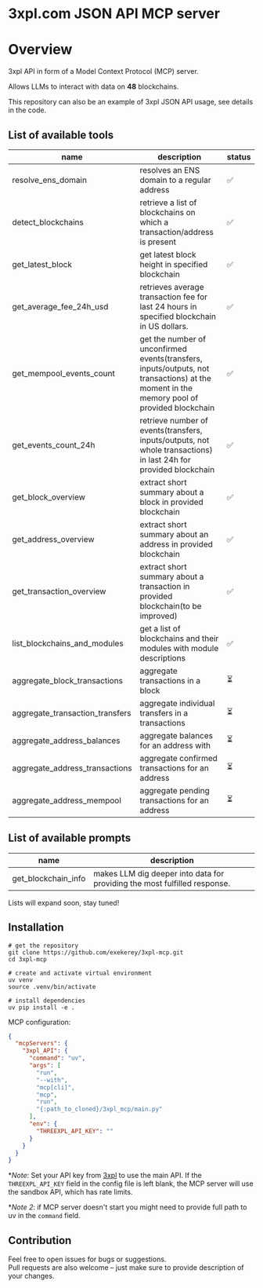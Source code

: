 # 3xpl.com JSON API MCP server

# Overview

3xpl API in form of a Model Context Protocol (MCP) server.

Allows LLMs to interact with data on **48** blockchains.

This repository can also be an example of 3xpl JSON API usage, see details in the code.

[//]: # (demo video from Claude)

## List of available tools

| name                            | description                                                                                                                               | status |
|---------------------------------|-------------------------------------------------------------------------------------------------------------------------------------------|--------|
| resolve_ens_domain              | resolves an ENS domain to a regular address                                                                                               | ✅      | 
| detect_blockchains              | retrieve a list of blockchains on which a transaction/address is present                                                                  | ✅      | 
| get_latest_block                | get latest block height in specified blockchain                                                                                           | ✅      |  
| get_average_fee_24h_usd         | retrieves average transaction fee for last 24 hours in specified blockchain in US dollars.                                                | ✅      | 
| get_mempool_events_count        | get the number of unconfirmed events(transfers, inputs/outputs, not transactions) at the moment in the memory pool of provided blockchain | ✅      | 
| get_events_count_24h            | retrieve number of events(transfers, inputs/outputs, not whole transactions) in last 24h for provided blockchain                          | ✅      | 
| get_block_overview              | extract short summary about a block in provided blockchain                                                                                | ✅      | 
| get_address_overview            | extract short summary about an address in provided blockchain                                                                             | ✅      | 
| get_transaction_overview        | extract short summary about a transaction in provided blockchain(to be improved)                                                          | ✅      | 
| list_blockchains_and_modules    | get a list of blockchains and their modules with module descriptions                                                                      | ✅      | 
| aggregate_block_transactions    | aggregate transactions in a block                                                                                                         | ⏳      |
| aggregate_transaction_transfers | aggregate individual transfers in a transactions                                                                                          | ⏳      |
| aggregate_address_balances      | aggregate balances for an address with                                                                                                    | ⏳      |
| aggregate_address_transactions  | aggregate confirmed transactions for an address                                                                                           | ⏳      |
| aggregate_address_mempool       | aggregate pending transactions for an address                                                                                             | ⏳      |

## List of available prompts

| name                | description                                                               |
|---------------------|---------------------------------------------------------------------------|
| get_blockchain_info | makes LLM dig deeper into data for providing the most fulfilled response. |

Lists will expand soon, stay tuned!


[//]: # (*might be inaccurate, see the API docs and policy for details.)

## Installation

```shell
# get the repository
git clone https://github.com/exekerey/3xpl-mcp.git
cd 3xpl-mcp

# create and activate virtual environment
uv venv 
source .venv/bin/activate

# install dependencies
uv pip install -e .
```

MCP configuration:

```json
{
  "mcpServers": {
    "3xpl_API": {
      "command": "uv",
      "args": [
        "run",
        "--with",
        "mcp[cli]",
        "mcp",
        "run",
        "{:path_to_cloned}/3xpl_mcp/main.py"
      ],
      "env": {
        "THREEXPL_API_KEY": ""
      }
    }
  }
}
```

**Note*: Set your API key from [3xpl](https://3xpl.com/data/json-api) to use the main API.
If the `THREEXPL_API_KEY` field in the config file is left blank,
the MCP server will use the sandbox API, which has rate limits.

**Note 2*: if MCP server doesn't start you might need to provide full path to uv in the `command` field.

## Contribution

Feel free to open issues for bugs or suggestions.  
Pull requests are also welcome – just make sure to provide description of your changes.

